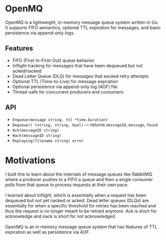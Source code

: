# OpenMQ
OpenMQ is a lightweight, in-memory message queue system written in Go. It supports FIFO semantics, optional TTL expiration for messages, and basic persistence via append-only logs.

## Features

- FIFO (First-In-First-Out) queue behavior  
- Inflight tracking for messages that have been dequeued but not acked/nacked  
- Dead Letter Queue (DLQ) for messages that exceed retry attempts  
- Optional TTL (Time-to-Live) for message expiration  
- Optional persistence via append-only log (AOF) file  
- Thread-safe for concurrent producers and consumers  

## API
- `Enqueue(message string, ttl *time.Duration)`
- `Dequeue() (string, string, bool)` — returns `messageID`, `message`, `found`
- `Ack(messageID string)`
- `Nack(messageID string)`
- `ReplayLog(filename string) error`

# Motivations
I built this to learn about the internals of message queues like RabbitMQ where a producer
pushes to a FIFO a queue and then a single consumer polls from that queue to process requests
at their own pace.
<br><br>
I learned about Inflight, which is essentially when a request has been dequeued but not yet
nacked or acked. Dead letter queues (DLQs) are essentially for when a specific threshold for
retries has been reached and thus the request is no longer meant to be retried anymore.
Ack is short for acknowledge and nack is short for not acknowledged.
<br><br>
OpenMQ is an in memory message queue system that has features of TTL expiration as well as
persistence via AOF.
